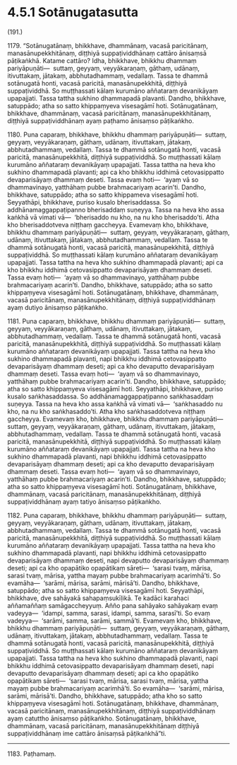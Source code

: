 # 4.5.1 Sotānugatasutta

(191.)

1179\. “Sotānugatānaṃ, bhikkhave, dhammānaṃ, vacasā paricitānaṃ, manasānupekkhitānaṃ, diṭṭhiyā suppaṭividdhānaṃ cattāro ānisaṃsā pāṭikaṅkhā. Katame cattāro? Idha, bhikkhave, bhikkhu dhammaṃ pariyāpuṇāti—  suttaṃ, geyyaṃ, veyyākaraṇaṃ, gāthaṃ, udānaṃ, itivuttakaṃ, jātakaṃ, abbhutadhammaṃ, vedallaṃ. Tassa te dhammā sotānugatā honti, vacasā paricitā, manasānupekkhitā, diṭṭhiyā suppaṭividdhā. So muṭṭhassati kālaṃ kurumāno aññataraṃ devanikāyaṃ upapajjati. Tassa tattha sukhino dhammapadā plavanti. Dandho, bhikkhave, satuppādo; atha so satto khippaṃyeva visesagāmī hoti. Sotānugatānaṃ, bhikkhave, dhammānaṃ, vacasā paricitānaṃ, manasānupekkhitānaṃ, diṭṭhiyā suppaṭividdhānaṃ ayaṃ paṭhamo ānisaṃso pāṭikaṅkho.

1180\. Puna caparaṃ, bhikkhave, bhikkhu dhammaṃ pariyāpuṇāti—  suttaṃ, geyyaṃ, veyyākaraṇaṃ, gāthaṃ, udānaṃ, itivuttakaṃ, jātakaṃ, abbhutadhammaṃ, vedallaṃ. Tassa te dhammā sotānugatā honti, vacasā paricitā, manasānupekkhitā, diṭṭhiyā suppaṭividdhā. So muṭṭhassati kālaṃ kurumāno aññataraṃ devanikāyaṃ upapajjati. Tassa tattha na heva kho sukhino dhammapadā plavanti; api ca kho bhikkhu iddhimā cetovasippatto devaparisāyaṃ dhammaṃ deseti. Tassa evaṃ hoti—  ‘ayaṃ vā so dhammavinayo, yatthāhaṃ pubbe brahmacariyaṃ acarin’ti. Dandho, bhikkhave, satuppādo; atha so satto khippameva visesagāmī hoti. Seyyathāpi, bhikkhave, puriso kusalo bherisaddassa. So addhānamaggappaṭipanno bherisaddaṃ suṇeyya. Tassa na heva kho assa kaṅkhā vā vimati vā—  ‘bherisaddo nu kho, na nu kho bherisaddo’ti. Atha kho bherisaddotveva niṭṭhaṃ gaccheyya. Evamevaṃ kho, bhikkhave, bhikkhu dhammaṃ pariyāpuṇāti—  suttaṃ, geyyaṃ, veyyākaraṇaṃ, gāthaṃ, udānaṃ, itivuttakaṃ, jātakaṃ, abbhutadhammaṃ, vedallaṃ. Tassa te dhammā sotānugatā honti, vacasā paricitā, manasānupekkhitā, diṭṭhiyā suppaṭividdhā. So muṭṭhassati kālaṃ kurumāno aññataraṃ devanikāyaṃ upapajjati. Tassa tattha na heva kho sukhino dhammapadā plavanti; api ca kho bhikkhu iddhimā cetovasippatto devaparisāyaṃ dhammaṃ deseti. Tassa evaṃ hoti—  ‘ayaṃ vā so dhammavinayo, yatthāhaṃ pubbe brahmacariyaṃ acarin’ti. Dandho, bhikkhave, satuppādo; atha so satto khippaṃyeva visesagāmī hoti. Sotānugatānaṃ, bhikkhave, dhammānaṃ, vacasā paricitānaṃ, manasānupekkhitānaṃ, diṭṭhiyā suppaṭividdhānaṃ ayaṃ dutiyo ānisaṃso pāṭikaṅkho.

1181\. Puna caparaṃ, bhikkhave, bhikkhu dhammaṃ pariyāpuṇāti—  suttaṃ, geyyaṃ, veyyākaraṇaṃ, gāthaṃ, udānaṃ, itivuttakaṃ, jātakaṃ, abbhutadhammaṃ, vedallaṃ. Tassa te dhammā sotānugatā honti, vacasā paricitā, manasānupekkhitā, diṭṭhiyā suppaṭividdhā. So muṭṭhassati kālaṃ kurumāno aññataraṃ devanikāyaṃ upapajjati. Tassa tattha na heva kho sukhino dhammapadā plavanti, napi bhikkhu iddhimā cetovasippatto devaparisāyaṃ dhammaṃ deseti; api ca kho devaputto devaparisāyaṃ dhammaṃ deseti. Tassa evaṃ hoti—  ‘ayaṃ vā so dhammavinayo, yatthāhaṃ pubbe brahmacariyaṃ acarin’ti. Dandho, bhikkhave, satuppādo; atha so satto khippaṃyeva visesagāmī hoti. Seyyathāpi, bhikkhave, puriso kusalo saṅkhasaddassa. So addhānamaggappaṭipanno saṅkhasaddaṃ suṇeyya. Tassa na heva kho assa kaṅkhā vā vimati vā—  ‘saṅkhasaddo nu kho, na nu kho saṅkhasaddo’ti. Atha kho saṅkhasaddotveva niṭṭhaṃ gaccheyya. Evamevaṃ kho, bhikkhave, bhikkhu dhammaṃ pariyāpuṇāti—  suttaṃ, geyyaṃ, veyyākaraṇaṃ, gāthaṃ, udānaṃ, itivuttakaṃ, jātakaṃ, abbhutadhammaṃ, vedallaṃ. Tassa te dhammā sotānugatā honti, vacasā paricitā, manasānupekkhitā, diṭṭhiyā suppaṭividdhā. So muṭṭhassati kālaṃ kurumāno aññataraṃ devanikāyaṃ upapajjati. Tassa tattha na heva kho sukhino dhammapadā plavanti, napi bhikkhu iddhimā cetovasippatto devaparisāyaṃ dhammaṃ deseti; api ca kho devaputto devaparisāyaṃ dhammaṃ deseti. Tassa evaṃ hoti—  ‘ayaṃ vā so dhammavinayo, yatthāhaṃ pubbe brahmacariyaṃ acarin’ti. Dandho, bhikkhave, satuppādo; atha so satto khippaṃyeva visesagāmī hoti. Sotānugatānaṃ, bhikkhave, dhammānaṃ, vacasā paricitānaṃ, manasānupekkhitānaṃ, diṭṭhiyā suppaṭividdhānaṃ ayaṃ tatiyo ānisaṃso pāṭikaṅkho.

1182\. Puna caparaṃ, bhikkhave, bhikkhu dhammaṃ pariyāpuṇāti—  suttaṃ, geyyaṃ, veyyākaraṇaṃ, gāthaṃ, udānaṃ, itivuttakaṃ, jātakaṃ, abbhutadhammaṃ, vedallaṃ. Tassa te dhammā sotānugatā honti, vacasā paricitā, manasānupekkhitā, diṭṭhiyā suppaṭividdhā. So muṭṭhassati kālaṃ kurumāno aññataraṃ devanikāyaṃ upapajjati. Tassa tattha na heva kho sukhino dhammapadā plavanti, napi bhikkhu iddhimā cetovasippatto devaparisāyaṃ dhammaṃ deseti, napi devaputto devaparisāyaṃ dhammaṃ deseti; api ca kho opapātiko opapātikaṃ sāreti—  ‘sarasi tvaṃ, mārisa, sarasi tvaṃ, mārisa, yattha mayaṃ pubbe brahmacariyaṃ acarimhā’ti. So evamāha—  ‘sarāmi, mārisa, sarāmi, mārisā’ti. Dandho, bhikkhave, satuppādo; atha so satto khippaṃyeva visesagāmī hoti. Seyyathāpi, bhikkhave, dve sahāyakā sahapaṃsukīḷikā. Te kadāci karahaci aññamaññaṃ samāgaccheyyuṃ. Añño pana sahāyako sahāyakaṃ evaṃ vadeyya—  ‘idampi, samma, sarasi, idampi, samma, sarasī’ti. So evaṃ vadeyya—  ‘sarāmi, samma, sarāmi, sammā’ti. Evamevaṃ kho, bhikkhave, bhikkhu dhammaṃ pariyāpuṇāti—  suttaṃ, geyyaṃ, veyyākaraṇaṃ, gāthaṃ, udānaṃ, itivuttakaṃ, jātakaṃ, abbhutadhammaṃ, vedallaṃ. Tassa te dhammā sotānugatā honti, vacasā paricitā, manasānupekkhitā, diṭṭhiyā suppaṭividdhā. So muṭṭhassati kālaṃ kurumāno aññataraṃ devanikāyaṃ upapajjati. Tassa tattha na heva kho sukhino dhammapadā plavanti, napi bhikkhu iddhimā cetovasippatto devaparisāyaṃ dhammaṃ deseti, napi devaputto devaparisāyaṃ dhammaṃ deseti; api ca kho opapātiko opapātikaṃ sāreti—  ‘sarasi tvaṃ, mārisa, sarasi tvaṃ, mārisa, yattha mayaṃ pubbe brahmacariyaṃ acarimhā’ti. So evamāha—  ‘sarāmi, mārisa, sarāmi, mārisā’ti. Dandho, bhikkhave, satuppādo; atha kho so satto khippaṃyeva visesagāmī hoti. Sotānugatānaṃ, bhikkhave, dhammānaṃ, vacasā paricitānaṃ, manasānupekkhitānaṃ, diṭṭhiyā suppaṭividdhānaṃ ayaṃ catuttho ānisaṃso pāṭikaṅkho. Sotānugatānaṃ, bhikkhave, dhammānaṃ, vacasā paricitānaṃ, manasānupekkhitānaṃ diṭṭhiyā suppaṭividdhānaṃ ime cattāro ānisaṃsā pāṭikaṅkhā”ti.

---

1183\. Paṭhamaṃ.

